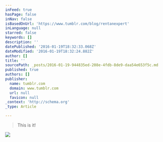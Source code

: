 ```yaml
---
inFeed: true
hasPage: false
inNav: false
isBasedOnUrl: 'https://www.tumblr.com/blog/rentanexpert'
inLanguage: null
starred: false
keywords: []
description: ''
datePublished: '2016-01-19T18:32:33.068Z'
dateModified: '2016-01-19T18:32:24.882Z'
author: []
title: ''
sourcePath: _posts/2016-01-19-944835ed-208e-4fdb-8de9-daa54e653f5c.md
published: true
authors: []
publisher:
  name: tumblr.com
  domain: www.tumblr.com
  url: null
  favicon: null
_context: 'http://schema.org'
_type: Article

---
```

> This is it!

![](https://45.media.tumblr.com/110a6a13f92b4c2ff305772f8dd0f472/tumblr_o14k8vaGju1rc7x5lo1_500.gif)